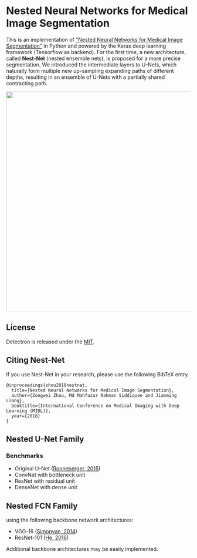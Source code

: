 # Nested Neural Networks for Medical Image Segmentation

This is an implementation of ["Nested Neural Networks for Medical Image Segmentation"](https://openreview.net/pdf?id=ryPLSWnsM) in Python and powered by the Keras deep learning framework (Tensorflow as backend). For the first time, a new architecture, called **Nest-Net** (nested ensemble nets), is proposed for a more precise segmentation. We introduced the intermediate layers to U-Nets, which naturally form multiple new up-sampling expanding paths of different depths, resulting in an ensemble of U-Nets with a partially shared contracting path.

<a align="center">
  <img src="https://github.com/MrGiovanni/Nest-Net/blob/master/fig-network-architecture.png" width="600"/>
</a>

## License

Detectron is released under the [MIT]().

## Citing Nest-Net

If you use Nest-Net in your research, please use the following BibTeX entry.

```
@inproceedings{zhou2018nestnet,
  title={Nested Neural Networks for Medical Image Segmentation},
  author={Zongwei Zhou, Md Mahfuzur Rahman Siddiquee and Jianming Liang},
  booktitle={International Conference on Medical Imaging with Deep Learning (MIDL)},
  year={2018}
}
```

## Nested U-Net Family

### Benchmarks

- Original U-Net ([Ronneberger, 2015](https://link.springer.com/chapter/10.1007/978-3-319-24574-4_28))
- ConvNet with bottleneck unit
- ResNet with residual unit
- DenseNet with dense unit

## Nested FCN Family

using the following backbone network architectures:

- VGG-16 ([Simonyan, 2014](https://arxiv.org/abs/1409.1556))
- ResNet-101 ([He, 2016](https://arxiv.org/abs/1512.03385))

Additional backbone architectures may be easily implemented.


